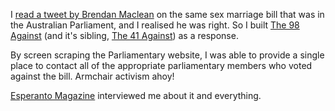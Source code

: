 I [read a tweet by Brendan Maclean](https://twitter.com/macleanbrendan/status/248417369955917824) on the same sex marriage bill that was in the Australian Parliament, and I realised he was right. So I built [The 98 Against](http://the98against.com) (and it's sibling, [The 41 Against](http://the41against.com)) as a response.

By screen scraping the Parliamentary website, I was able to provide a single place to contact all of the appropriate parliamentary members who voted against the bill. Armchair activism ahoy!

[Esperanto Magazine](http://issuu.com/esperanto.magazine/docs/digital_edition_for_online/28) interviewed me about it and everything.